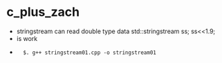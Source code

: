 # c_plus_zach
* stringstream can read double type data
		std::stringstream ss;
		ss<<1.9;   
* is work
* 
		$. g++ stringstream01.cpp -o stringstream01
